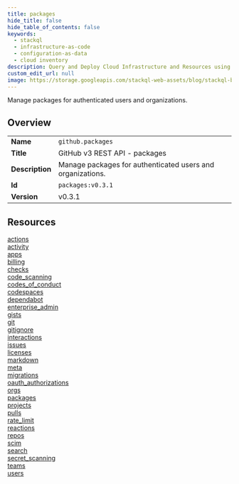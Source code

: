 ```yaml
---
title: packages
hide_title: false
hide_table_of_contents: false
keywords:
  - stackql
  - infrastructure-as-code
  - configuration-as-data
  - cloud inventory
description: Query and Deploy Cloud Infrastructure and Resources using SQL
custom_edit_url: null
image: https://storage.googleapis.com/stackql-web-assets/blog/stackql-blog-post-featured-image.png
---
```

Manage packages for authenticated users and organizations.  
    

## Overview
<table><tbody>
<tr><td><b>Name</b></td><td><code>github.packages</code></td></tr>
<tr><td><b>Title</b></td><td>GitHub v3 REST API - packages</td></tr>
<tr><td><b>Description</b></td><td>Manage packages for authenticated users and organizations.</td></tr>
<tr><td><b>Id</b></td><td><code>packages:v0.3.1</code></td></tr>
<tr><td><b>Version</b></td><td>v0.3.1</td></tr>
</tbody></table>

## Resources
<div class="row">
<div class="providerDocColumn">
<a href="/docs/providers/github/packages/actions">actions</a><br />
<a href="/docs/providers/github/packages/activity">activity</a><br />
<a href="/docs/providers/github/packages/apps">apps</a><br />
<a href="/docs/providers/github/packages/billing">billing</a><br />
<a href="/docs/providers/github/packages/checks">checks</a><br />
<a href="/docs/providers/github/packages/code_scanning">code_scanning</a><br />
<a href="/docs/providers/github/packages/codes_of_conduct">codes_of_conduct</a><br />
<a href="/docs/providers/github/packages/codespaces">codespaces</a><br />
<a href="/docs/providers/github/packages/dependabot">dependabot</a><br />
<a href="/docs/providers/github/packages/enterprise_admin">enterprise_admin</a><br />
<a href="/docs/providers/github/packages/gists">gists</a><br />
<a href="/docs/providers/github/packages/git">git</a><br />
<a href="/docs/providers/github/packages/gitignore">gitignore</a><br />
<a href="/docs/providers/github/packages/interactions">interactions</a><br />
<a href="/docs/providers/github/packages/issues">issues</a><br />
<a href="/docs/providers/github/packages/licenses">licenses</a><br />
</div>
<div class="providerDocColumn">
<a href="/docs/providers/github/packages/markdown">markdown</a><br />
<a href="/docs/providers/github/packages/meta">meta</a><br />
<a href="/docs/providers/github/packages/migrations">migrations</a><br />
<a href="/docs/providers/github/packages/oauth_authorizations">oauth_authorizations</a><br />
<a href="/docs/providers/github/packages/orgs">orgs</a><br />
<a href="/docs/providers/github/packages/packages">packages</a><br />
<a href="/docs/providers/github/packages/projects">projects</a><br />
<a href="/docs/providers/github/packages/pulls">pulls</a><br />
<a href="/docs/providers/github/packages/rate_limit">rate_limit</a><br />
<a href="/docs/providers/github/packages/reactions">reactions</a><br />
<a href="/docs/providers/github/packages/repos">repos</a><br />
<a href="/docs/providers/github/packages/scim">scim</a><br />
<a href="/docs/providers/github/packages/search">search</a><br />
<a href="/docs/providers/github/packages/secret_scanning">secret_scanning</a><br />
<a href="/docs/providers/github/packages/teams">teams</a><br />
<a href="/docs/providers/github/packages/users">users</a><br />
</div>
</div>
